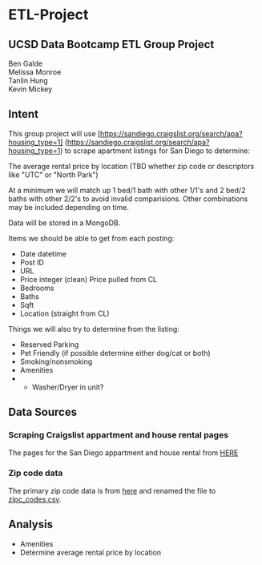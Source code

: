 # ETL-Project
## UCSD Data Bootcamp ETL Group Project
Ben Galde<br>
Melissa Monroe<br>
Tanlin Hung<br>
Kevin Mickey


## Intent
This group project will use [https://sandiego.craigslist.org/search/apa?housing_type=1] (https://sandiego.craigslist.org/search/apa?housing_type=1) to scrape apartment listings for San Diego to determine:

The average rental price by location (TBD whether zip code or descriptors like "UTC" or "North Park")

At a minimum we will match up 1 bed/1 bath with other 1/1's and 2 bed/2 baths with other 2/2's to avoid invalid comparisions.  Other combinations may be included depending on time.

Data will be stored in a MongoDB.

Items we should be able to get from each posting:

- Date datetime
- Post ID
- URL
- Price integer (clean) Price pulled from CL
- Bedrooms
- Baths
- Sqft
- Location (straight from CL)



Things we will also try to determine from the listing:

- Reserved Parking
- Pet Friendly (if possible determine either dog/cat or both)
- Smoking/nonsmoking
- Amenities
- - Washer/Dryer in unit?

## Data Sources
### Scraping Craigslist appartment and house rental pages
The pages for the San Diego appartment and house rental from [HERE](https://sandiego.craigslist.org/d/apartments-housing-for-rent/search/apa)
### Zip code data
The primary zip code data is from [here](http://federalgovernmentzipcodes.us/) and renamed the file to [zipc_codes.csv](./resources/data/zipcodes.csv). 


## Analysis
- Amenities
- Determine average rental price by location
